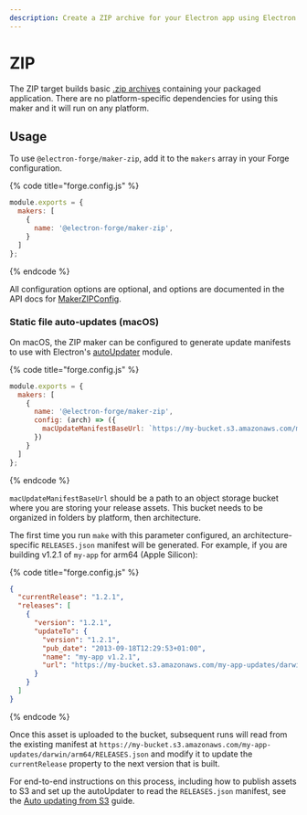 ```yaml
---
description: Create a ZIP archive for your Electron app using Electron Forge.
---
```


# ZIP

The ZIP target builds basic [.zip archives](https://en.wikipedia.org/wiki/ZIP_(file_format)) containing your packaged application. There are no platform-specific dependencies for using this maker and it will run on any platform.

## Usage

To use `@electron-forge/maker-zip`, add it to the `makers` array in your Forge configuration.

{% code title="forge.config.js" %}
```javascript
module.exports = {
  makers: [
    {
      name: '@electron-forge/maker-zip',
    }
  ]
};
```
{% endcode %}

All configuration options are optional, and options are documented in the API docs for [MakerZIPConfig](https://js.electronforge.io/interfaces/_electron_forge_maker_zip.MakerZIPConfig.html).

### Static file auto-updates (macOS)

On macOS, the ZIP maker can be configured to generate update manifests to use with Electron's [autoUpdater](https://electronjs.org/docs/latest/api/auto-updater) module.

{% code title="forge.config.js" %}
```javascript
module.exports = {
  makers: [
    {
      name: '@electron-forge/maker-zip',
      config: (arch) => ({
        macUpdateManifestBaseUrl: `https://my-bucket.s3.amazonaws.com/my-app-updates/darwin/${arch}`
      })
    }
  ]
};
```
{% endcode %}

`macUpdateManifestBaseUrl` should be a path to an object storage bucket where you are storing your release assets. This bucket needs to be organized in folders by platform, then architecture.

The first time you run `make` with this parameter configured, an architecture-specific `RELEASES.json` manifest will be generated. For example, if you are building v1.2.1 of `my-app` for arm64 (Apple Silicon):

{% code title="forge.config.js" %}
```json
{
  "currentRelease": "1.2.1",
  "releases": [
    {
      "version": "1.2.1",
      "updateTo": {
        "version": "1.2.1",
        "pub_date": "2013-09-18T12:29:53+01:00",
        "name": "my-app v1.2.1",
        "url": "https://my-bucket.s3.amazonaws.com/my-app-updates/darwin/arm64/my-app-1.2.1-darwin-arm64.zip"
      }
    }
  ]
}
```
{% endcode %}

Once this asset is uploaded to the bucket, subsequent runs will read from the existing manifest at `https://my-bucket.s3.amazonaws.com/my-app-updates/darwin/arm64/RELEASES.json` and modify it to update the `currentRelease` property to the next version that is built.

For end-to-end instructions on this process, including how to publish assets to S3 and set up the autoUpdater to read the `RELEASES.json` manifest, see the [Auto updating from S3](config/publishers/s3.md#auto-updating-from-s3 "mention") guide.
